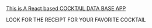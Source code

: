 [This is A React based COCKTAIL DATA BASE APP](https://benyossef27.github.io/CocktailsBD/)

LOOK FOR THE RECEIPT FOR YOUR FAVORITE COCKTAIL
